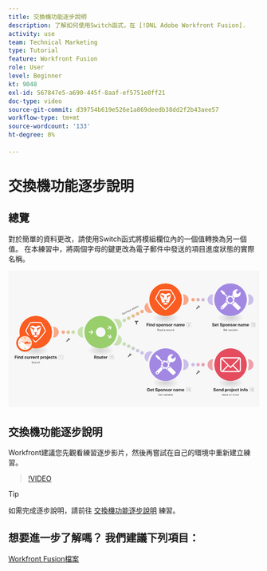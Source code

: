 ```yaml
---
title: 交換機功能逐步說明
description: 了解如何使用Switch函式，在 [!DNL Adobe Workfront Fusion].
activity: use
team: Technical Marketing
type: Tutorial
feature: Workfront Fusion
role: User
level: Beginner
kt: 9048
exl-id: 567847e5-a690-445f-8aaf-ef5751e0ff21
doc-type: video
source-git-commit: d39754b619e526e1a869deedb38dd2f2b43aee57
workflow-type: tm+mt
source-wordcount: '133'
ht-degree: 0%

---
```


# 交換機功能逐步說明

## 總覽

對於簡單的資料更改，請使用Switch函式將模組欄位內的一個值轉換為另一個值。 在本練習中，將兩個字母的鍵更改為電子郵件中發送的項目進度狀態的實際名稱。

![使用開關函式的影像](assets/beyond-basic-modules-3.png)

## 交換機功能逐步說明

Workfront建議您先觀看練習逐步影片，然後再嘗試在自己的環境中重新建立練習。

>[!VIDEO](https://video.tv.adobe.com/v/335289/?quality=12)

>[!TIP]
>
>如需完成逐步說明，請前往 [交換機功能逐步說明](https://experienceleague.adobe.com/docs/workfront-learn/tutorials-workfront/fusion/exercises/switch-function.html?lang=en) 練習。


## 想要進一步了解嗎？ 我們建議下列項目：

[Workfront Fusion檔案](https://experienceleague.adobe.com/docs/workfront/using/adobe-workfront-fusion/workfront-fusion-2.html?lang=en)
